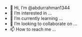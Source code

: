 - 👋 Hi, I’m @abdurrahman1344
- 👀 I’m interested in ...
- 🌱 I’m currently learning ...
- 💞️ I’m looking to collaborate on ...
- 📫 How to reach me ...

<!---
abdurrahman1344/abdurrahman1344 is a ✨ special ✨ repository because its `README.md` (this file) appears on your GitHub profile.
You can click the Preview link to take a look at your c
